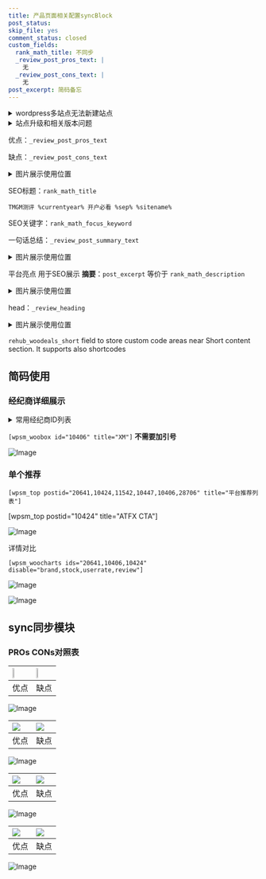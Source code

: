 ```yaml
---
title: 产品页面相关配置syncBlock
post_status: 
skip_file: yes
comment_status: closed
custom_fields:
  rank_math_title: 不同步
  _review_post_pros_text: |
    无
  _review_post_cons_text: |
    无
post_excerpt: 简码备忘
---
```

<details><summary>wordpress多站点无法新建站点</summary>

<li>和报错需要清理cookies一样的原因</li>
<li>wp-config.php里面<code>define( 'SUBDOMAIN_INSTALL', false );//子域名安装</code></li>
<li>新建子站点是用<code>define( 'SUBDOMAIN_INSTALL', true);//子域名安装</code> 完成以后，改成<code>false</code></li>
</details>

<details><summary>站点升级和相关版本问题</summary>

<p>wordpress：5.9.9
woocommerce：7.5.1
出现问题的地方：主题选项里面>><strong>Product layout >>compact style</strong></p>
<p>如何出现没有用过的字段 导致无法保存。先导出配置 然后进行修改，后面再次恢复即可。</p>
<p>出现部分字段无法显示时，需要返回默认布局后，对产品进行保存就好了。</p>
<p></p>
</details>

优点：`_review_post_pros_text`

缺点：`_review_post_cons_text`

<details><summary>图片展示使用位置</summary>

<img src="https://prod-files-secure.s3.us-west-2.amazonaws.com/39ed1227-6d7d-4570-be36-9ccd4a2c4241/f51d3d83-55d4-4bdf-9604-f37ec77ab556/Untitled.png?X-Amz-Algorithm=AWS4-HMAC-SHA256&X-Amz-Content-Sha256=UNSIGNED-PAYLOAD&X-Amz-Credential=ASIAZI2LB4667QA7UHFP%2F20251007%2Fus-west-2%2Fs3%2Faws4_request&X-Amz-Date=20251007T045518Z&X-Amz-Expires=3600&X-Amz-Security-Token=IQoJb3JpZ2luX2VjEAUaCXVzLXdlc3QtMiJGMEQCIFHXzkD1RgpsTrOJ%2FGYy9PSS68ycRYx7ILKTI6hb3q2sAiB19a4eiSkNEWwersBy6BmQh5HkONocKRLrh0tWLVpA%2FSqIBAie%2F%2F%2F%2F%2F%2F%2F%2F%2F%2F8BEAAaDDYzNzQyMzE4MzgwNSIM7BghaXHo6WKR%2BJKqKtwD32zMSttM%2B6tvmx9P1SIYW8tgraV3BXPJBi0hdWYwM7EXVtJGGy8Is78cL33VLAh7J7SyrhCT6tTwzeUcHbpzt%2BaLQ9ZCpuQvrUL2AwPRBO8CVb7%2BsaEKMlBaMWFOTlk4gmpMewIXaTR%2F05OiGFLI8dMu%2BX1c1i148OJ8zwH4h2JpqUpNmDPxTWEvevv6T9s1n8owtp8XLagqLrUiOn4prFXL5jm%2FIj3nLJplet%2Fp0SGNDJvNxSyy58KzrEnAU1riMbf%2FOXgW6GB8amkckqQc%2FVkpcnBfCepESahOrTnCgALld3LCFoslAsNXlzoJfRSSbRL1D%2BbzjZ9xQ7J%2BPsYJCz3fUsA9VtzTe0fbb5jdbg5rurixNRQNDj28tZw6h8Gy0Kn2ydKB6iuFwkm1oWUIdfvf0r6Bd6K6aCKCQAaIOkjudquTR%2BuYKnszALd9BB5oqxcCGBhRfl8NhcfHQh%2BmIR%2B9BWpqnzAMO%2Fulf1iLc8qsLl8yHjkrVRwj49Au%2F9Upyv8NBKtOZr2W5ptsC2aGElsO%2F%2Bqd0q3ToRsRbtgcWx%2FE75um0UXwRwMz0gb3mUHMZq9Rx28CQhKg8CBIy2DATK9ZupOewQp8xKtODslb3jNQ33Wn2THtycgjmZIw47KSxwY6pgGg7i2pFLCW60amUxvCr27M9QDm2f2rdyumbL9CvoIRd8tl0vtwX%2FDQgcvLnOsaNAHaX6wkszwRewV9J1x8b9T4pw6TqMA606gYuadOzFg7Qh0RzfwREUpIh6uZUyk1wB8ZZuGuio7T7HnoMFuJyr1yVtaKRtFr%2Fru4TxBmsJvzrYrMV7QikeS5ugoq7bQfXrIGhNerhk%2Bij0iq%2BTgiNNg91EX5kYyy&X-Amz-Signature=f9756d14b77b03683853c8b873663138dc44d5b1e9ba5182e24905a9687fbc01&X-Amz-SignedHeaders=host&x-amz-checksum-mode=ENABLED&x-id=GetObject" alt="Image">
</details>

SEO标题：`rank_math_title`

`TMGM测评 %currentyear% 开户必看 %sep% %sitename%`

SEO关键字：`rank_math_focus_keyword`

一句话总结：`_review_post_summary_text`

<details><summary>图片展示使用位置</summary>

<img src="https://prod-files-secure.s3.us-west-2.amazonaws.com/39ed1227-6d7d-4570-be36-9ccd4a2c4241/4b96a922-296c-4f4e-8630-d1c870cbce01/Untitled.png?X-Amz-Algorithm=AWS4-HMAC-SHA256&X-Amz-Content-Sha256=UNSIGNED-PAYLOAD&X-Amz-Credential=ASIAZI2LB466Y2MAQ6GX%2F20251007%2Fus-west-2%2Fs3%2Faws4_request&X-Amz-Date=20251007T045519Z&X-Amz-Expires=3600&X-Amz-Security-Token=IQoJb3JpZ2luX2VjEAUaCXVzLXdlc3QtMiJHMEUCIFEIFvwudo8IbKNgCNv9dsomTQ5wFd78IBNlMRSr18DdAiEAy0o8wIl05dneDBkC4XDgvWqHQr857WRU0jLElJRy2WwqiAQInv%2F%2F%2F%2F%2F%2F%2F%2F%2F%2FARAAGgw2Mzc0MjMxODM4MDUiDEFwacBHIoLhz9UA3ircA%2FJSc08IzJewZp5SiHyQRq4ZGbXgErcMaVzU5EagQadqEw0iffQgGxMHqxq6R8WBM61YEq8dycUkmzQk6gwhpErabytuabjkswWRMNz82%2FOvVM1Q97LYeZxop2U5pXHEBNZMrk9IDEkUJKC0PKDEkxLkd56IVAhwIdoTYFKvviVnZRpVSNDGx2u3tXXnlhiLpTVBPdI5HHKOH%2F95a5h2wD%2FzBE87BqLn7Uoqpvt%2BMBSYkhGqmQGzRQFMxuLqvHjltYo1C09ll9ISXEDKCaUiPsf9a1L4QRr%2Bk4v3ORPWyOJokR%2BC44v2cKaig0icGAccv8TTS%2B4Iy9HKbVRT186GGeqYFzSYCu0NbVEE45V%2FD4z8VD5mGR66Hd0ZbT16dy9Bh%2BPfUgZ%2FBDgCNsGIK1EckdhSPCjnk0QH32Rnk01ffqkoTYT7ehvB7N7trm%2By8wlpgUYzkdAwojwa6fV3LfXXuZMkbjjJZX%2BnIb0hMSK5lgKmiP2pPYB7ysWyvjWCPxYvZZLhRKsobUb92WFgR3UE%2Bw8jef7lyvrQFtGl8mG4WWKQ7%2FKUsbrVjltZ6gi0ryjCJK8vnQknOlsYdyt9Xdpk005w64U4SxjUaDlboOAHbYTMnpxhrTlbXfdp%2F5IzMIGykscGOqUB7Hb80tH4fIepsYCrvQaXgZOjI%2FlAasoq9zoF5nusdZXyjngG8%2Blop%2Fmm7zEbEq%2BV6wQ3Z2ITEJ3IsF%2BNAht14XltD4EEe9tWRuDr3x%2BcOQNRLPSStwcDwwiHF0Vq%2BiAlLESEwNfOsa1YW%2B6n1MwoZSZErqYW4zVmbTsWqvcGKJWjTtWhRqTXvnCBwqPtYfM%2FJEl90tnMz89dTcDL19EU4YhOpkmC&X-Amz-Signature=4ad1c2c7bc995f0f15f3900f3749078fe8b5040008d8f773752f9070b90e81b8&X-Amz-SignedHeaders=host&x-amz-checksum-mode=ENABLED&x-id=GetObject" alt="Image">
</details>

平台亮点 用于SEO展示 **摘要**：`post_excerpt`  等价于 `rank_math_description`

<details><summary>图片展示使用位置</summary>

<img src="https://prod-files-secure.s3.us-west-2.amazonaws.com/39ed1227-6d7d-4570-be36-9ccd4a2c4241/1ee11f63-b60a-4dfe-a7a7-d58ff23b5d88/Untitled.png?X-Amz-Algorithm=AWS4-HMAC-SHA256&X-Amz-Content-Sha256=UNSIGNED-PAYLOAD&X-Amz-Credential=ASIAZI2LB466TXI2BRZW%2F20251007%2Fus-west-2%2Fs3%2Faws4_request&X-Amz-Date=20251007T045519Z&X-Amz-Expires=3600&X-Amz-Security-Token=IQoJb3JpZ2luX2VjEAUaCXVzLXdlc3QtMiJGMEQCICYg70Qie31A9sEmwEZJGEjhBYB0LNDgWz83pXExAVt9AiAHpxTIiLiQE%2F5yUQMyCWUxN93CJMaAMAX2r6SCSiK0ySqIBAie%2F%2F%2F%2F%2F%2F%2F%2F%2F%2F8BEAAaDDYzNzQyMzE4MzgwNSIMBR3fwtBwBC8wZ45AKtwDty7gtPg%2FEAvZKbcQphVTmulzX%2BNRwD2u%2B%2BIgOd55FIjvbFmRjJx3OHn5iNVbz50gF7dycOPuB%2Ff41DRXI2Ue84GMc%2FNd3%2Fpi9IW%2BEl0nlVW1pvZQWsxd01mKgH24Qakp%2FgRkvH9bSy%2F%2B6A54MY%2FMIXFaww1H3QYGBAmdStUi%2Bka7H2Di6Qj8P1IUaA%2FGA%2FlLDbkLsRw0AY5YiSVjekFqj0c1%2BQ9856yphFl1t8SMAf8OkqsFGyl64YQKpI9fEQntghvGgGnk41mRjIF2wp7OJjmZgucFuXSbX%2Fv2xT7u8vyI235bE%2FYsLl%2BeeKZbxCya1AbZPFH%2Fxs9EIUnNeOxHuMthrnfvP0VyAarLdi%2F7sCrQgo6cFeMpM2haP%2FXelk0h2f%2FzZJRYvjGe7sPSRabjA36eg5Nl4X8FDYgQBJYQYoS7f9AFLAmfHG5Dw0VxqxGe8E7Fhc3Tx3kxzbwsO46bDVukuWo3zGNMw7jrM7C5EFheRtgp45o%2FMtl%2FGUye6EuBi1Iho4XXnonRYWGJavZlkDe3Wleij0UTZ0Fotcum45fAPFIxqdqU7jdJNHdglYPT7LIpzvimDge84770TVnE2xLOzG5ufIyE%2BOzwkDJj4LKM5SdPFLiHezu1%2Fs4w47KSxwY6pgEexC3gsPopUV4WvjQRW1yeRF6%2BUeVZIJyDwg9BsrKTrIpVtRqDmq1c%2BGYVQez%2BQPR1jGj45Vnkl%2Fn4S1bK01i3PyXkpyPeY09rsHzMN2R7JIf3tjmEeDcx3ls9DY%2B9BOgw6gmfcv5ybsnEmYEvtr14XVmetQy5lUbczGdQha2lgRsOYMAqyMucwWeJRsrrttD1gTNvbkLmhdKoOuPksF6rSZ8fWty6&X-Amz-Signature=dbdc2e2370c3090a865ec33e24f541feb8db5c5fb51c373a1090b03cbc2f70ce&X-Amz-SignedHeaders=host&x-amz-checksum-mode=ENABLED&x-id=GetObject" alt="Image">
<img src="https://prod-files-secure.s3.us-west-2.amazonaws.com/39ed1227-6d7d-4570-be36-9ccd4a2c4241/ad4118b5-78d8-4fbe-801e-3b29b5d99c01/Untitled.png?X-Amz-Algorithm=AWS4-HMAC-SHA256&X-Amz-Content-Sha256=UNSIGNED-PAYLOAD&X-Amz-Credential=ASIAZI2LB466TXI2BRZW%2F20251007%2Fus-west-2%2Fs3%2Faws4_request&X-Amz-Date=20251007T045519Z&X-Amz-Expires=3600&X-Amz-Security-Token=IQoJb3JpZ2luX2VjEAUaCXVzLXdlc3QtMiJGMEQCICYg70Qie31A9sEmwEZJGEjhBYB0LNDgWz83pXExAVt9AiAHpxTIiLiQE%2F5yUQMyCWUxN93CJMaAMAX2r6SCSiK0ySqIBAie%2F%2F%2F%2F%2F%2F%2F%2F%2F%2F8BEAAaDDYzNzQyMzE4MzgwNSIMBR3fwtBwBC8wZ45AKtwDty7gtPg%2FEAvZKbcQphVTmulzX%2BNRwD2u%2B%2BIgOd55FIjvbFmRjJx3OHn5iNVbz50gF7dycOPuB%2Ff41DRXI2Ue84GMc%2FNd3%2Fpi9IW%2BEl0nlVW1pvZQWsxd01mKgH24Qakp%2FgRkvH9bSy%2F%2B6A54MY%2FMIXFaww1H3QYGBAmdStUi%2Bka7H2Di6Qj8P1IUaA%2FGA%2FlLDbkLsRw0AY5YiSVjekFqj0c1%2BQ9856yphFl1t8SMAf8OkqsFGyl64YQKpI9fEQntghvGgGnk41mRjIF2wp7OJjmZgucFuXSbX%2Fv2xT7u8vyI235bE%2FYsLl%2BeeKZbxCya1AbZPFH%2Fxs9EIUnNeOxHuMthrnfvP0VyAarLdi%2F7sCrQgo6cFeMpM2haP%2FXelk0h2f%2FzZJRYvjGe7sPSRabjA36eg5Nl4X8FDYgQBJYQYoS7f9AFLAmfHG5Dw0VxqxGe8E7Fhc3Tx3kxzbwsO46bDVukuWo3zGNMw7jrM7C5EFheRtgp45o%2FMtl%2FGUye6EuBi1Iho4XXnonRYWGJavZlkDe3Wleij0UTZ0Fotcum45fAPFIxqdqU7jdJNHdglYPT7LIpzvimDge84770TVnE2xLOzG5ufIyE%2BOzwkDJj4LKM5SdPFLiHezu1%2Fs4w47KSxwY6pgEexC3gsPopUV4WvjQRW1yeRF6%2BUeVZIJyDwg9BsrKTrIpVtRqDmq1c%2BGYVQez%2BQPR1jGj45Vnkl%2Fn4S1bK01i3PyXkpyPeY09rsHzMN2R7JIf3tjmEeDcx3ls9DY%2B9BOgw6gmfcv5ybsnEmYEvtr14XVmetQy5lUbczGdQha2lgRsOYMAqyMucwWeJRsrrttD1gTNvbkLmhdKoOuPksF6rSZ8fWty6&X-Amz-Signature=c5fb178cbb5c3b5fe24472660b95833de1db9cc11627c3fa87c363ed24b598c5&X-Amz-SignedHeaders=host&x-amz-checksum-mode=ENABLED&x-id=GetObject" alt="Image">
<img src="https://prod-files-secure.s3.us-west-2.amazonaws.com/39ed1227-6d7d-4570-be36-9ccd4a2c4241/a38cf7c9-a79c-4b64-9e94-13589fe0758b/Untitled.png?X-Amz-Algorithm=AWS4-HMAC-SHA256&X-Amz-Content-Sha256=UNSIGNED-PAYLOAD&X-Amz-Credential=ASIAZI2LB466TXI2BRZW%2F20251007%2Fus-west-2%2Fs3%2Faws4_request&X-Amz-Date=20251007T045519Z&X-Amz-Expires=3600&X-Amz-Security-Token=IQoJb3JpZ2luX2VjEAUaCXVzLXdlc3QtMiJGMEQCICYg70Qie31A9sEmwEZJGEjhBYB0LNDgWz83pXExAVt9AiAHpxTIiLiQE%2F5yUQMyCWUxN93CJMaAMAX2r6SCSiK0ySqIBAie%2F%2F%2F%2F%2F%2F%2F%2F%2F%2F8BEAAaDDYzNzQyMzE4MzgwNSIMBR3fwtBwBC8wZ45AKtwDty7gtPg%2FEAvZKbcQphVTmulzX%2BNRwD2u%2B%2BIgOd55FIjvbFmRjJx3OHn5iNVbz50gF7dycOPuB%2Ff41DRXI2Ue84GMc%2FNd3%2Fpi9IW%2BEl0nlVW1pvZQWsxd01mKgH24Qakp%2FgRkvH9bSy%2F%2B6A54MY%2FMIXFaww1H3QYGBAmdStUi%2Bka7H2Di6Qj8P1IUaA%2FGA%2FlLDbkLsRw0AY5YiSVjekFqj0c1%2BQ9856yphFl1t8SMAf8OkqsFGyl64YQKpI9fEQntghvGgGnk41mRjIF2wp7OJjmZgucFuXSbX%2Fv2xT7u8vyI235bE%2FYsLl%2BeeKZbxCya1AbZPFH%2Fxs9EIUnNeOxHuMthrnfvP0VyAarLdi%2F7sCrQgo6cFeMpM2haP%2FXelk0h2f%2FzZJRYvjGe7sPSRabjA36eg5Nl4X8FDYgQBJYQYoS7f9AFLAmfHG5Dw0VxqxGe8E7Fhc3Tx3kxzbwsO46bDVukuWo3zGNMw7jrM7C5EFheRtgp45o%2FMtl%2FGUye6EuBi1Iho4XXnonRYWGJavZlkDe3Wleij0UTZ0Fotcum45fAPFIxqdqU7jdJNHdglYPT7LIpzvimDge84770TVnE2xLOzG5ufIyE%2BOzwkDJj4LKM5SdPFLiHezu1%2Fs4w47KSxwY6pgEexC3gsPopUV4WvjQRW1yeRF6%2BUeVZIJyDwg9BsrKTrIpVtRqDmq1c%2BGYVQez%2BQPR1jGj45Vnkl%2Fn4S1bK01i3PyXkpyPeY09rsHzMN2R7JIf3tjmEeDcx3ls9DY%2B9BOgw6gmfcv5ybsnEmYEvtr14XVmetQy5lUbczGdQha2lgRsOYMAqyMucwWeJRsrrttD1gTNvbkLmhdKoOuPksF6rSZ8fWty6&X-Amz-Signature=8926b5ef2e390e1060918a69d89e2f1be9e134c5e280ddf4919ba74332aaf5ce&X-Amz-SignedHeaders=host&x-amz-checksum-mode=ENABLED&x-id=GetObject" alt="Image">
<img src="https://prod-files-secure.s3.us-west-2.amazonaws.com/39ed1227-6d7d-4570-be36-9ccd4a2c4241/7da6fc1e-d2ac-42ae-8c75-cb5749aa18f6/Untitled.png?X-Amz-Algorithm=AWS4-HMAC-SHA256&X-Amz-Content-Sha256=UNSIGNED-PAYLOAD&X-Amz-Credential=ASIAZI2LB466TXI2BRZW%2F20251007%2Fus-west-2%2Fs3%2Faws4_request&X-Amz-Date=20251007T045519Z&X-Amz-Expires=3600&X-Amz-Security-Token=IQoJb3JpZ2luX2VjEAUaCXVzLXdlc3QtMiJGMEQCICYg70Qie31A9sEmwEZJGEjhBYB0LNDgWz83pXExAVt9AiAHpxTIiLiQE%2F5yUQMyCWUxN93CJMaAMAX2r6SCSiK0ySqIBAie%2F%2F%2F%2F%2F%2F%2F%2F%2F%2F8BEAAaDDYzNzQyMzE4MzgwNSIMBR3fwtBwBC8wZ45AKtwDty7gtPg%2FEAvZKbcQphVTmulzX%2BNRwD2u%2B%2BIgOd55FIjvbFmRjJx3OHn5iNVbz50gF7dycOPuB%2Ff41DRXI2Ue84GMc%2FNd3%2Fpi9IW%2BEl0nlVW1pvZQWsxd01mKgH24Qakp%2FgRkvH9bSy%2F%2B6A54MY%2FMIXFaww1H3QYGBAmdStUi%2Bka7H2Di6Qj8P1IUaA%2FGA%2FlLDbkLsRw0AY5YiSVjekFqj0c1%2BQ9856yphFl1t8SMAf8OkqsFGyl64YQKpI9fEQntghvGgGnk41mRjIF2wp7OJjmZgucFuXSbX%2Fv2xT7u8vyI235bE%2FYsLl%2BeeKZbxCya1AbZPFH%2Fxs9EIUnNeOxHuMthrnfvP0VyAarLdi%2F7sCrQgo6cFeMpM2haP%2FXelk0h2f%2FzZJRYvjGe7sPSRabjA36eg5Nl4X8FDYgQBJYQYoS7f9AFLAmfHG5Dw0VxqxGe8E7Fhc3Tx3kxzbwsO46bDVukuWo3zGNMw7jrM7C5EFheRtgp45o%2FMtl%2FGUye6EuBi1Iho4XXnonRYWGJavZlkDe3Wleij0UTZ0Fotcum45fAPFIxqdqU7jdJNHdglYPT7LIpzvimDge84770TVnE2xLOzG5ufIyE%2BOzwkDJj4LKM5SdPFLiHezu1%2Fs4w47KSxwY6pgEexC3gsPopUV4WvjQRW1yeRF6%2BUeVZIJyDwg9BsrKTrIpVtRqDmq1c%2BGYVQez%2BQPR1jGj45Vnkl%2Fn4S1bK01i3PyXkpyPeY09rsHzMN2R7JIf3tjmEeDcx3ls9DY%2B9BOgw6gmfcv5ybsnEmYEvtr14XVmetQy5lUbczGdQha2lgRsOYMAqyMucwWeJRsrrttD1gTNvbkLmhdKoOuPksF6rSZ8fWty6&X-Amz-Signature=f8be4c37f9f07c6bbf25b8de4cb4ab8c5f624f0782fb995d6c1153eb4b7be1b5&X-Amz-SignedHeaders=host&x-amz-checksum-mode=ENABLED&x-id=GetObject" alt="Image">
<img src="https://prod-files-secure.s3.us-west-2.amazonaws.com/39ed1227-6d7d-4570-be36-9ccd4a2c4241/7e97f40a-eaee-47f5-b2f9-475f96808fa7/Untitled.png?X-Amz-Algorithm=AWS4-HMAC-SHA256&X-Amz-Content-Sha256=UNSIGNED-PAYLOAD&X-Amz-Credential=ASIAZI2LB466TXI2BRZW%2F20251007%2Fus-west-2%2Fs3%2Faws4_request&X-Amz-Date=20251007T045519Z&X-Amz-Expires=3600&X-Amz-Security-Token=IQoJb3JpZ2luX2VjEAUaCXVzLXdlc3QtMiJGMEQCICYg70Qie31A9sEmwEZJGEjhBYB0LNDgWz83pXExAVt9AiAHpxTIiLiQE%2F5yUQMyCWUxN93CJMaAMAX2r6SCSiK0ySqIBAie%2F%2F%2F%2F%2F%2F%2F%2F%2F%2F8BEAAaDDYzNzQyMzE4MzgwNSIMBR3fwtBwBC8wZ45AKtwDty7gtPg%2FEAvZKbcQphVTmulzX%2BNRwD2u%2B%2BIgOd55FIjvbFmRjJx3OHn5iNVbz50gF7dycOPuB%2Ff41DRXI2Ue84GMc%2FNd3%2Fpi9IW%2BEl0nlVW1pvZQWsxd01mKgH24Qakp%2FgRkvH9bSy%2F%2B6A54MY%2FMIXFaww1H3QYGBAmdStUi%2Bka7H2Di6Qj8P1IUaA%2FGA%2FlLDbkLsRw0AY5YiSVjekFqj0c1%2BQ9856yphFl1t8SMAf8OkqsFGyl64YQKpI9fEQntghvGgGnk41mRjIF2wp7OJjmZgucFuXSbX%2Fv2xT7u8vyI235bE%2FYsLl%2BeeKZbxCya1AbZPFH%2Fxs9EIUnNeOxHuMthrnfvP0VyAarLdi%2F7sCrQgo6cFeMpM2haP%2FXelk0h2f%2FzZJRYvjGe7sPSRabjA36eg5Nl4X8FDYgQBJYQYoS7f9AFLAmfHG5Dw0VxqxGe8E7Fhc3Tx3kxzbwsO46bDVukuWo3zGNMw7jrM7C5EFheRtgp45o%2FMtl%2FGUye6EuBi1Iho4XXnonRYWGJavZlkDe3Wleij0UTZ0Fotcum45fAPFIxqdqU7jdJNHdglYPT7LIpzvimDge84770TVnE2xLOzG5ufIyE%2BOzwkDJj4LKM5SdPFLiHezu1%2Fs4w47KSxwY6pgEexC3gsPopUV4WvjQRW1yeRF6%2BUeVZIJyDwg9BsrKTrIpVtRqDmq1c%2BGYVQez%2BQPR1jGj45Vnkl%2Fn4S1bK01i3PyXkpyPeY09rsHzMN2R7JIf3tjmEeDcx3ls9DY%2B9BOgw6gmfcv5ybsnEmYEvtr14XVmetQy5lUbczGdQha2lgRsOYMAqyMucwWeJRsrrttD1gTNvbkLmhdKoOuPksF6rSZ8fWty6&X-Amz-Signature=3e25905dae463badff2ca93a03bb4f3d32745ac80d4fe700b3ff4a0a86c7505d&X-Amz-SignedHeaders=host&x-amz-checksum-mode=ENABLED&x-id=GetObject" alt="Image">
</details>

head：`_review_heading`

<details><summary>图片展示使用位置</summary>

<img src="https://prod-files-secure.s3.us-west-2.amazonaws.com/39ed1227-6d7d-4570-be36-9ccd4a2c4241/3a4650ad-9887-415c-889a-edd51fa54f27/Untitled.png?X-Amz-Algorithm=AWS4-HMAC-SHA256&X-Amz-Content-Sha256=UNSIGNED-PAYLOAD&X-Amz-Credential=ASIAZI2LB466S3J5FNLP%2F20251007%2Fus-west-2%2Fs3%2Faws4_request&X-Amz-Date=20251007T045519Z&X-Amz-Expires=3600&X-Amz-Security-Token=IQoJb3JpZ2luX2VjEAUaCXVzLXdlc3QtMiJFMEMCHzFQYutc%2F1r6O4fn%2FdyoprymsedUi5MSxZBjEHLujOACIElhRPv5qWn5gAvo34CCfZS4E7Rr8c1u0Gc0zZHYdZQ%2FKogECJ7%2F%2F%2F%2F%2F%2F%2F%2F%2F%2FwEQABoMNjM3NDIzMTgzODA1IgzEG4pioPjq0jx%2F4aAq3APJbWa4gKDFi0hMSASfovEVqy4NUslOR8pxxYyBSIpYtyQ%2B1xHm4lrzpkHAJqJxGN5FopGLAhlYuzqZa8tvlwwvcebO0BJE8W6Ed%2BD2irypXvXv2%2F930RXpANegBAVwLLQPkdqqIesWfFnPzk3o%2FuYEJHSHox8FEyOe%2BdEinmG1Ikr3K3v8IBQcfWAEcUgzTjq4AXBvpMFmk3PiQNFj30afsMM38v0vo6D5k4zDSXkncRdlhxa%2BDXnQePzqxeE3C1sUss7GusGx4LvwpPMDBlJu6PHIhisSDsEykZLuq2heork0r3vxV3bqL6j9pgV00MBl4XhkWcNX5XKVWpji7ejQZygoP3u9DUOYvbsfyQWJ4L1Nj1Zco6y7thcV9yMLRLQg%2BDzNmVb8KTrkmwJ%2BSAe9serszBdigit6OKfaIJf5IvfYZbxzFaATfQ1xIehMviD6HEGMJwEbJJAM405fbilqfp83b2TrZRQWVBheiG4FI7LQhRjZ5tlmsXBk8yZffiSqaVLrcYPmeoc9OJRkPPd3Jy2xlqbg6aHApRQSamx31ZZmuJu%2BgjRBEMhFXamX36BjRujpUycK36ZWTKSPjz%2Bw8K9QS8Nv7CPIsPYLKS8kyaHB67I2qwXl6VAVBjCOspLHBjqnAY31V58nt5Y6xxiVQsPyJr0izFgO8WSHJG03VpWg%2FUqqNiM1%2FB%2BdQRBz5GrbgTGX8dZj7fqQOweXoXs4beEgVgvVVfwK%2Fsj%2Fxtvdtuk0G3NDdf9Hh5Oe7vx%2BRX0CWsdnLxhBwPlf7Jzc%2F6wXH86iGb9iGApLn1nFtAnXSG%2BOeiVhRomXF1BY0o5ghUJ2CxeHSc76fMvql%2Bu8OR5ITDbsjVRuzpPHICMC&X-Amz-Signature=c4b767a700a94d557dc49b04f88d78f3de35cb9a68f5070b863b99bd8dcadb4b&X-Amz-SignedHeaders=host&x-amz-checksum-mode=ENABLED&x-id=GetObject" alt="Image">
</details>

`rehub_woodeals_short`	field to store custom code areas near Short content section. It supports also shortcodes



## 简码使用

### 经纪商详细展示

<details><summary>常用经纪商ID列表</summary>

<pre><code class="php">嘉盛 ===> 20641  [wpsm_woobox id="20641" title="嘉盛"]
易信easymarkets ===> 11542  [wpsm_woobox id="11542" title="易信easymarkets"]
ATFX外汇 ===> 10424  [wpsm_woobox id="10424" title="ATFX"]
XM ===> 10406  [wpsm_woobox id="10406" title="XM"]
TMGM ===> 29622  [wpsm_woobox id="29622" title="TMGM"]
HYCM ===> 10447  [wpsm_woobox id="10447" title="HYCM"]
fpmarkets澳福外汇 ===> 20639  [wpsm_woobox id="20639" title="fpmarkets澳福外汇"]</code></pre>
</details>

`[wpsm_woobox id="10406" title="XM"]` **不需要加引号**

![Image](https://prod-files-secure.s3.us-west-2.amazonaws.com/39ed1227-6d7d-4570-be36-9ccd4a2c4241/4f898f9d-0fa7-4e43-acd3-ac6bc7be575a/Untitled.png?X-Amz-Algorithm=AWS4-HMAC-SHA256&X-Amz-Content-Sha256=UNSIGNED-PAYLOAD&X-Amz-Credential=ASIAZI2LB466TM34YNNP%2F20251007%2Fus-west-2%2Fs3%2Faws4_request&X-Amz-Date=20251007T045515Z&X-Amz-Expires=3600&X-Amz-Security-Token=IQoJb3JpZ2luX2VjEAUaCXVzLXdlc3QtMiJIMEYCIQDiNHf5ykg8%2FvlU3KJOHzEZQYQhYDImk%2BsYO8IH52QZXwIhALxOmk7VEGAKyh346zCWDlcgzHimn5QyF0xFq5O3r5gpKogECJ7%2F%2F%2F%2F%2F%2F%2F%2F%2F%2FwEQABoMNjM3NDIzMTgzODA1IgyiZyKhv7beAXO4hwAq3ANCHdtKgVUDybV79%2FH5QpJRdZfXGGvVy90m4kz%2FewviwUH6akSa5Atz9WuIzJ4xBSbKnOnyun2%2FMZiACoPbTDVYStacDDcyhSYSkc%2B%2FmtGpsE3ARTHftwGIkBo3lCgCa946YES4FcRs5QJL9fF5U8u87t4g4O4BQutoI63Uo0Ng12%2FGkfafQ42Z6V26rDlsYyeu0kBIA5hdf3ZqFqzKRMZ2KxoueX61nqW3NiQtltbTwkTi72owdO9p3Hf2dZ9x4D%2F7n96bLSmQrqrEmHbmLsbnCZVCx1OopVmEpOZfT3paQnn%2B6OW%2B66MOF1grsU9u3aJjHUC4tgfFN9qOJtXqSiuBwjB%2BDylPlPQ3DWAlK9LxHHCGc7TcitdcsnIQ%2B2BveU9E3j8uCMRlP7f%2F2FBrtzeCUbBf2PlHpE94hBH3XT2sOSnxhA4xvuPYRBfpCbD1aSf8ydJIoFitSfwP59NVYslExyOmNMPY0cacUC9WU98HHYt6yKD%2BN5ZDO6AH%2Fm6cD120MmSCtpOwzLF0WmCTNw7Pz2IHSLd4F%2FYeVK7I4TOLgs91vuf8NrEYyP1bGCtgKGgdcPboN9QNQqe8OyxDw2VF92Gny2Wp9AH1YHrRprSfe7KQ%2Bief3vFLQ%2Fd9CTDosZLHBjqkAYb5X3asJi9DHYjNzGX1uoKBTwJnyGzqml5oy3h9rj4s5HkyC45Z6jEfXXAoXk3PqX41SHIWBJETBqZ%2BDVXTsgQFTFsIxjkPYHmYOHxb5%2FURfVJNIZ6j5uriPSyZ48jf%2FFS%2Bi1XeaYY2vMocspvJxKYcHEaeD%2B26%2F268bpvzSYdz66dVubmfZM8CK9Shf%2BDpkHPuhr2Li9%2BFHPdTdV0NSocR%2Fft2&X-Amz-Signature=5acffeb7faf59c966a95ade04de39d467efe9bd4631c2b8a882b385ca0fbd179&X-Amz-SignedHeaders=host&x-amz-checksum-mode=ENABLED&x-id=GetObject)

### 单个推荐
`[wpsm_top postid="20641,10424,11542,10447,10406,28706" title="平台推荐列表"]`

[wpsm_top postid="10424" title="ATFX CTA"]

![Image](https://prod-files-secure.s3.us-west-2.amazonaws.com/39ed1227-6d7d-4570-be36-9ccd4a2c4241/5ac620dc-51a8-48b6-b55d-91f47299193c/Untitled.png?X-Amz-Algorithm=AWS4-HMAC-SHA256&X-Amz-Content-Sha256=UNSIGNED-PAYLOAD&X-Amz-Credential=ASIAZI2LB466TM34YNNP%2F20251007%2Fus-west-2%2Fs3%2Faws4_request&X-Amz-Date=20251007T045515Z&X-Amz-Expires=3600&X-Amz-Security-Token=IQoJb3JpZ2luX2VjEAUaCXVzLXdlc3QtMiJIMEYCIQDiNHf5ykg8%2FvlU3KJOHzEZQYQhYDImk%2BsYO8IH52QZXwIhALxOmk7VEGAKyh346zCWDlcgzHimn5QyF0xFq5O3r5gpKogECJ7%2F%2F%2F%2F%2F%2F%2F%2F%2F%2FwEQABoMNjM3NDIzMTgzODA1IgyiZyKhv7beAXO4hwAq3ANCHdtKgVUDybV79%2FH5QpJRdZfXGGvVy90m4kz%2FewviwUH6akSa5Atz9WuIzJ4xBSbKnOnyun2%2FMZiACoPbTDVYStacDDcyhSYSkc%2B%2FmtGpsE3ARTHftwGIkBo3lCgCa946YES4FcRs5QJL9fF5U8u87t4g4O4BQutoI63Uo0Ng12%2FGkfafQ42Z6V26rDlsYyeu0kBIA5hdf3ZqFqzKRMZ2KxoueX61nqW3NiQtltbTwkTi72owdO9p3Hf2dZ9x4D%2F7n96bLSmQrqrEmHbmLsbnCZVCx1OopVmEpOZfT3paQnn%2B6OW%2B66MOF1grsU9u3aJjHUC4tgfFN9qOJtXqSiuBwjB%2BDylPlPQ3DWAlK9LxHHCGc7TcitdcsnIQ%2B2BveU9E3j8uCMRlP7f%2F2FBrtzeCUbBf2PlHpE94hBH3XT2sOSnxhA4xvuPYRBfpCbD1aSf8ydJIoFitSfwP59NVYslExyOmNMPY0cacUC9WU98HHYt6yKD%2BN5ZDO6AH%2Fm6cD120MmSCtpOwzLF0WmCTNw7Pz2IHSLd4F%2FYeVK7I4TOLgs91vuf8NrEYyP1bGCtgKGgdcPboN9QNQqe8OyxDw2VF92Gny2Wp9AH1YHrRprSfe7KQ%2Bief3vFLQ%2Fd9CTDosZLHBjqkAYb5X3asJi9DHYjNzGX1uoKBTwJnyGzqml5oy3h9rj4s5HkyC45Z6jEfXXAoXk3PqX41SHIWBJETBqZ%2BDVXTsgQFTFsIxjkPYHmYOHxb5%2FURfVJNIZ6j5uriPSyZ48jf%2FFS%2Bi1XeaYY2vMocspvJxKYcHEaeD%2B26%2F268bpvzSYdz66dVubmfZM8CK9Shf%2BDpkHPuhr2Li9%2BFHPdTdV0NSocR%2Fft2&X-Amz-Signature=23385f089a7e930b8f2f85f96eefc7609e8aea5f453a9e0a30c2f11442189929&X-Amz-SignedHeaders=host&x-amz-checksum-mode=ENABLED&x-id=GetObject)

详情对比

`[wpsm_woocharts ids="20641,10406,10424" disable="brand,stock,userrate,review"]`

![Image](https://prod-files-secure.s3.us-west-2.amazonaws.com/39ed1227-6d7d-4570-be36-9ccd4a2c4241/bf3ba45f-b9f3-4295-8aef-b4a495fd25f4/Untitled.png?X-Amz-Algorithm=AWS4-HMAC-SHA256&X-Amz-Content-Sha256=UNSIGNED-PAYLOAD&X-Amz-Credential=ASIAZI2LB466TM34YNNP%2F20251007%2Fus-west-2%2Fs3%2Faws4_request&X-Amz-Date=20251007T045516Z&X-Amz-Expires=3600&X-Amz-Security-Token=IQoJb3JpZ2luX2VjEAUaCXVzLXdlc3QtMiJIMEYCIQDiNHf5ykg8%2FvlU3KJOHzEZQYQhYDImk%2BsYO8IH52QZXwIhALxOmk7VEGAKyh346zCWDlcgzHimn5QyF0xFq5O3r5gpKogECJ7%2F%2F%2F%2F%2F%2F%2F%2F%2F%2FwEQABoMNjM3NDIzMTgzODA1IgyiZyKhv7beAXO4hwAq3ANCHdtKgVUDybV79%2FH5QpJRdZfXGGvVy90m4kz%2FewviwUH6akSa5Atz9WuIzJ4xBSbKnOnyun2%2FMZiACoPbTDVYStacDDcyhSYSkc%2B%2FmtGpsE3ARTHftwGIkBo3lCgCa946YES4FcRs5QJL9fF5U8u87t4g4O4BQutoI63Uo0Ng12%2FGkfafQ42Z6V26rDlsYyeu0kBIA5hdf3ZqFqzKRMZ2KxoueX61nqW3NiQtltbTwkTi72owdO9p3Hf2dZ9x4D%2F7n96bLSmQrqrEmHbmLsbnCZVCx1OopVmEpOZfT3paQnn%2B6OW%2B66MOF1grsU9u3aJjHUC4tgfFN9qOJtXqSiuBwjB%2BDylPlPQ3DWAlK9LxHHCGc7TcitdcsnIQ%2B2BveU9E3j8uCMRlP7f%2F2FBrtzeCUbBf2PlHpE94hBH3XT2sOSnxhA4xvuPYRBfpCbD1aSf8ydJIoFitSfwP59NVYslExyOmNMPY0cacUC9WU98HHYt6yKD%2BN5ZDO6AH%2Fm6cD120MmSCtpOwzLF0WmCTNw7Pz2IHSLd4F%2FYeVK7I4TOLgs91vuf8NrEYyP1bGCtgKGgdcPboN9QNQqe8OyxDw2VF92Gny2Wp9AH1YHrRprSfe7KQ%2Bief3vFLQ%2Fd9CTDosZLHBjqkAYb5X3asJi9DHYjNzGX1uoKBTwJnyGzqml5oy3h9rj4s5HkyC45Z6jEfXXAoXk3PqX41SHIWBJETBqZ%2BDVXTsgQFTFsIxjkPYHmYOHxb5%2FURfVJNIZ6j5uriPSyZ48jf%2FFS%2Bi1XeaYY2vMocspvJxKYcHEaeD%2B26%2F268bpvzSYdz66dVubmfZM8CK9Shf%2BDpkHPuhr2Li9%2BFHPdTdV0NSocR%2Fft2&X-Amz-Signature=6ea27edc57e92518943365f8b6d0ebe9e9c514ffe725b655c08da0212d9b3316&X-Amz-SignedHeaders=host&x-amz-checksum-mode=ENABLED&x-id=GetObject)

![Image](https://prod-files-secure.s3.us-west-2.amazonaws.com/39ed1227-6d7d-4570-be36-9ccd4a2c4241/30bc56ef-f383-4b48-9768-2ebc9e436ec0/Untitled.png?X-Amz-Algorithm=AWS4-HMAC-SHA256&X-Amz-Content-Sha256=UNSIGNED-PAYLOAD&X-Amz-Credential=ASIAZI2LB466TM34YNNP%2F20251007%2Fus-west-2%2Fs3%2Faws4_request&X-Amz-Date=20251007T045516Z&X-Amz-Expires=3600&X-Amz-Security-Token=IQoJb3JpZ2luX2VjEAUaCXVzLXdlc3QtMiJIMEYCIQDiNHf5ykg8%2FvlU3KJOHzEZQYQhYDImk%2BsYO8IH52QZXwIhALxOmk7VEGAKyh346zCWDlcgzHimn5QyF0xFq5O3r5gpKogECJ7%2F%2F%2F%2F%2F%2F%2F%2F%2F%2FwEQABoMNjM3NDIzMTgzODA1IgyiZyKhv7beAXO4hwAq3ANCHdtKgVUDybV79%2FH5QpJRdZfXGGvVy90m4kz%2FewviwUH6akSa5Atz9WuIzJ4xBSbKnOnyun2%2FMZiACoPbTDVYStacDDcyhSYSkc%2B%2FmtGpsE3ARTHftwGIkBo3lCgCa946YES4FcRs5QJL9fF5U8u87t4g4O4BQutoI63Uo0Ng12%2FGkfafQ42Z6V26rDlsYyeu0kBIA5hdf3ZqFqzKRMZ2KxoueX61nqW3NiQtltbTwkTi72owdO9p3Hf2dZ9x4D%2F7n96bLSmQrqrEmHbmLsbnCZVCx1OopVmEpOZfT3paQnn%2B6OW%2B66MOF1grsU9u3aJjHUC4tgfFN9qOJtXqSiuBwjB%2BDylPlPQ3DWAlK9LxHHCGc7TcitdcsnIQ%2B2BveU9E3j8uCMRlP7f%2F2FBrtzeCUbBf2PlHpE94hBH3XT2sOSnxhA4xvuPYRBfpCbD1aSf8ydJIoFitSfwP59NVYslExyOmNMPY0cacUC9WU98HHYt6yKD%2BN5ZDO6AH%2Fm6cD120MmSCtpOwzLF0WmCTNw7Pz2IHSLd4F%2FYeVK7I4TOLgs91vuf8NrEYyP1bGCtgKGgdcPboN9QNQqe8OyxDw2VF92Gny2Wp9AH1YHrRprSfe7KQ%2Bief3vFLQ%2Fd9CTDosZLHBjqkAYb5X3asJi9DHYjNzGX1uoKBTwJnyGzqml5oy3h9rj4s5HkyC45Z6jEfXXAoXk3PqX41SHIWBJETBqZ%2BDVXTsgQFTFsIxjkPYHmYOHxb5%2FURfVJNIZ6j5uriPSyZ48jf%2FFS%2Bi1XeaYY2vMocspvJxKYcHEaeD%2B26%2F268bpvzSYdz66dVubmfZM8CK9Shf%2BDpkHPuhr2Li9%2BFHPdTdV0NSocR%2Fft2&X-Amz-Signature=2ed18bb5960d35e27eff8e0fdc58b666ec801139e324619b3167c898a93a7443&X-Amz-SignedHeaders=host&x-amz-checksum-mode=ENABLED&x-id=GetObject)

## sync同步模块

### PROs CONs对照表

| <img src="https://cdn.ifttt.fun/gh/jarlin8/OSS@main/icons/customize/pros.svg" height="auto" width="37.3%"> | <img src="https://cdn.ifttt.fun/gh/jarlin8/OSS@main/icons/customize/cons.svg" height="auto" width="28.8%"> |
| :--- | :--- |
| 优点 | 缺点 |

![Image](https://prod-files-secure.s3.us-west-2.amazonaws.com/39ed1227-6d7d-4570-be36-9ccd4a2c4241/8742b755-dfb5-4004-9a5f-d6e561664bd8/Untitled.png?X-Amz-Algorithm=AWS4-HMAC-SHA256&X-Amz-Content-Sha256=UNSIGNED-PAYLOAD&X-Amz-Credential=ASIAZI2LB466TM34YNNP%2F20251007%2Fus-west-2%2Fs3%2Faws4_request&X-Amz-Date=20251007T045516Z&X-Amz-Expires=3600&X-Amz-Security-Token=IQoJb3JpZ2luX2VjEAUaCXVzLXdlc3QtMiJIMEYCIQDiNHf5ykg8%2FvlU3KJOHzEZQYQhYDImk%2BsYO8IH52QZXwIhALxOmk7VEGAKyh346zCWDlcgzHimn5QyF0xFq5O3r5gpKogECJ7%2F%2F%2F%2F%2F%2F%2F%2F%2F%2FwEQABoMNjM3NDIzMTgzODA1IgyiZyKhv7beAXO4hwAq3ANCHdtKgVUDybV79%2FH5QpJRdZfXGGvVy90m4kz%2FewviwUH6akSa5Atz9WuIzJ4xBSbKnOnyun2%2FMZiACoPbTDVYStacDDcyhSYSkc%2B%2FmtGpsE3ARTHftwGIkBo3lCgCa946YES4FcRs5QJL9fF5U8u87t4g4O4BQutoI63Uo0Ng12%2FGkfafQ42Z6V26rDlsYyeu0kBIA5hdf3ZqFqzKRMZ2KxoueX61nqW3NiQtltbTwkTi72owdO9p3Hf2dZ9x4D%2F7n96bLSmQrqrEmHbmLsbnCZVCx1OopVmEpOZfT3paQnn%2B6OW%2B66MOF1grsU9u3aJjHUC4tgfFN9qOJtXqSiuBwjB%2BDylPlPQ3DWAlK9LxHHCGc7TcitdcsnIQ%2B2BveU9E3j8uCMRlP7f%2F2FBrtzeCUbBf2PlHpE94hBH3XT2sOSnxhA4xvuPYRBfpCbD1aSf8ydJIoFitSfwP59NVYslExyOmNMPY0cacUC9WU98HHYt6yKD%2BN5ZDO6AH%2Fm6cD120MmSCtpOwzLF0WmCTNw7Pz2IHSLd4F%2FYeVK7I4TOLgs91vuf8NrEYyP1bGCtgKGgdcPboN9QNQqe8OyxDw2VF92Gny2Wp9AH1YHrRprSfe7KQ%2Bief3vFLQ%2Fd9CTDosZLHBjqkAYb5X3asJi9DHYjNzGX1uoKBTwJnyGzqml5oy3h9rj4s5HkyC45Z6jEfXXAoXk3PqX41SHIWBJETBqZ%2BDVXTsgQFTFsIxjkPYHmYOHxb5%2FURfVJNIZ6j5uriPSyZ48jf%2FFS%2Bi1XeaYY2vMocspvJxKYcHEaeD%2B26%2F268bpvzSYdz66dVubmfZM8CK9Shf%2BDpkHPuhr2Li9%2BFHPdTdV0NSocR%2Fft2&X-Amz-Signature=ae27ca40d78ae515823dccbc7d0c5603c009cff87d11e2e1006c45cd8fb93905&X-Amz-SignedHeaders=host&x-amz-checksum-mode=ENABLED&x-id=GetObject)

| <img src="https://cdn.ifttt.fun/gh/jarlin8/OSS@main/icons/customize/pros1.svg" height="auto"> | <img src="https://cdn.ifttt.fun/gh/jarlin8/OSS@main/icons/customize/cons1.svg" height="auto"> |
| :--- | :--- |
| 优点 | 缺点 |

![Image](https://prod-files-secure.s3.us-west-2.amazonaws.com/39ed1227-6d7d-4570-be36-9ccd4a2c4241/806358f8-c9c4-4e17-bb35-c6c76a5397a5/Untitled.png?X-Amz-Algorithm=AWS4-HMAC-SHA256&X-Amz-Content-Sha256=UNSIGNED-PAYLOAD&X-Amz-Credential=ASIAZI2LB466TM34YNNP%2F20251007%2Fus-west-2%2Fs3%2Faws4_request&X-Amz-Date=20251007T045516Z&X-Amz-Expires=3600&X-Amz-Security-Token=IQoJb3JpZ2luX2VjEAUaCXVzLXdlc3QtMiJIMEYCIQDiNHf5ykg8%2FvlU3KJOHzEZQYQhYDImk%2BsYO8IH52QZXwIhALxOmk7VEGAKyh346zCWDlcgzHimn5QyF0xFq5O3r5gpKogECJ7%2F%2F%2F%2F%2F%2F%2F%2F%2F%2FwEQABoMNjM3NDIzMTgzODA1IgyiZyKhv7beAXO4hwAq3ANCHdtKgVUDybV79%2FH5QpJRdZfXGGvVy90m4kz%2FewviwUH6akSa5Atz9WuIzJ4xBSbKnOnyun2%2FMZiACoPbTDVYStacDDcyhSYSkc%2B%2FmtGpsE3ARTHftwGIkBo3lCgCa946YES4FcRs5QJL9fF5U8u87t4g4O4BQutoI63Uo0Ng12%2FGkfafQ42Z6V26rDlsYyeu0kBIA5hdf3ZqFqzKRMZ2KxoueX61nqW3NiQtltbTwkTi72owdO9p3Hf2dZ9x4D%2F7n96bLSmQrqrEmHbmLsbnCZVCx1OopVmEpOZfT3paQnn%2B6OW%2B66MOF1grsU9u3aJjHUC4tgfFN9qOJtXqSiuBwjB%2BDylPlPQ3DWAlK9LxHHCGc7TcitdcsnIQ%2B2BveU9E3j8uCMRlP7f%2F2FBrtzeCUbBf2PlHpE94hBH3XT2sOSnxhA4xvuPYRBfpCbD1aSf8ydJIoFitSfwP59NVYslExyOmNMPY0cacUC9WU98HHYt6yKD%2BN5ZDO6AH%2Fm6cD120MmSCtpOwzLF0WmCTNw7Pz2IHSLd4F%2FYeVK7I4TOLgs91vuf8NrEYyP1bGCtgKGgdcPboN9QNQqe8OyxDw2VF92Gny2Wp9AH1YHrRprSfe7KQ%2Bief3vFLQ%2Fd9CTDosZLHBjqkAYb5X3asJi9DHYjNzGX1uoKBTwJnyGzqml5oy3h9rj4s5HkyC45Z6jEfXXAoXk3PqX41SHIWBJETBqZ%2BDVXTsgQFTFsIxjkPYHmYOHxb5%2FURfVJNIZ6j5uriPSyZ48jf%2FFS%2Bi1XeaYY2vMocspvJxKYcHEaeD%2B26%2F268bpvzSYdz66dVubmfZM8CK9Shf%2BDpkHPuhr2Li9%2BFHPdTdV0NSocR%2Fft2&X-Amz-Signature=2b6fd0f7e05c97bb04961ee2191a8e04256ad5b02905ed116100b92fd093ce67&X-Amz-SignedHeaders=host&x-amz-checksum-mode=ENABLED&x-id=GetObject)

| <img src="https://cdn.ifttt.fun/gh/jarlin8/OSS@main/icons/customize/pros2.svg" height="auto"> | <img src="https://cdn.ifttt.fun/gh/jarlin8/OSS@main/icons/customize/cons2.svg" height="auto"> |
| :--- | :--- |
| 优点 | 缺点 |

![Image](https://prod-files-secure.s3.us-west-2.amazonaws.com/39ed1227-6d7d-4570-be36-9ccd4a2c4241/a9245ec9-70dd-4005-b534-0d54315fc5f3/Untitled.png?X-Amz-Algorithm=AWS4-HMAC-SHA256&X-Amz-Content-Sha256=UNSIGNED-PAYLOAD&X-Amz-Credential=ASIAZI2LB466TM34YNNP%2F20251007%2Fus-west-2%2Fs3%2Faws4_request&X-Amz-Date=20251007T045516Z&X-Amz-Expires=3600&X-Amz-Security-Token=IQoJb3JpZ2luX2VjEAUaCXVzLXdlc3QtMiJIMEYCIQDiNHf5ykg8%2FvlU3KJOHzEZQYQhYDImk%2BsYO8IH52QZXwIhALxOmk7VEGAKyh346zCWDlcgzHimn5QyF0xFq5O3r5gpKogECJ7%2F%2F%2F%2F%2F%2F%2F%2F%2F%2FwEQABoMNjM3NDIzMTgzODA1IgyiZyKhv7beAXO4hwAq3ANCHdtKgVUDybV79%2FH5QpJRdZfXGGvVy90m4kz%2FewviwUH6akSa5Atz9WuIzJ4xBSbKnOnyun2%2FMZiACoPbTDVYStacDDcyhSYSkc%2B%2FmtGpsE3ARTHftwGIkBo3lCgCa946YES4FcRs5QJL9fF5U8u87t4g4O4BQutoI63Uo0Ng12%2FGkfafQ42Z6V26rDlsYyeu0kBIA5hdf3ZqFqzKRMZ2KxoueX61nqW3NiQtltbTwkTi72owdO9p3Hf2dZ9x4D%2F7n96bLSmQrqrEmHbmLsbnCZVCx1OopVmEpOZfT3paQnn%2B6OW%2B66MOF1grsU9u3aJjHUC4tgfFN9qOJtXqSiuBwjB%2BDylPlPQ3DWAlK9LxHHCGc7TcitdcsnIQ%2B2BveU9E3j8uCMRlP7f%2F2FBrtzeCUbBf2PlHpE94hBH3XT2sOSnxhA4xvuPYRBfpCbD1aSf8ydJIoFitSfwP59NVYslExyOmNMPY0cacUC9WU98HHYt6yKD%2BN5ZDO6AH%2Fm6cD120MmSCtpOwzLF0WmCTNw7Pz2IHSLd4F%2FYeVK7I4TOLgs91vuf8NrEYyP1bGCtgKGgdcPboN9QNQqe8OyxDw2VF92Gny2Wp9AH1YHrRprSfe7KQ%2Bief3vFLQ%2Fd9CTDosZLHBjqkAYb5X3asJi9DHYjNzGX1uoKBTwJnyGzqml5oy3h9rj4s5HkyC45Z6jEfXXAoXk3PqX41SHIWBJETBqZ%2BDVXTsgQFTFsIxjkPYHmYOHxb5%2FURfVJNIZ6j5uriPSyZ48jf%2FFS%2Bi1XeaYY2vMocspvJxKYcHEaeD%2B26%2F268bpvzSYdz66dVubmfZM8CK9Shf%2BDpkHPuhr2Li9%2BFHPdTdV0NSocR%2Fft2&X-Amz-Signature=6c3c08facfcae5c3542e1c18cddfa10df860bf69d5634c740652b46e7932c62d&X-Amz-SignedHeaders=host&x-amz-checksum-mode=ENABLED&x-id=GetObject)

| <img src="https://cdn.ifttt.fun/gh/jarlin8/OSS@main/icons/customize/pros3.svg" height="auto"> | <img src="https://cdn.ifttt.fun/gh/jarlin8/OSS@main/icons/customize/cons3.svg" height="auto"> |
| :--- | :--- |
| 优点 | 缺点 |

![Image](https://prod-files-secure.s3.us-west-2.amazonaws.com/39ed1227-6d7d-4570-be36-9ccd4a2c4241/e1e580a2-2e5c-4780-9ff4-19c318fc2284/Untitled.png?X-Amz-Algorithm=AWS4-HMAC-SHA256&X-Amz-Content-Sha256=UNSIGNED-PAYLOAD&X-Amz-Credential=ASIAZI2LB466TM34YNNP%2F20251007%2Fus-west-2%2Fs3%2Faws4_request&X-Amz-Date=20251007T045516Z&X-Amz-Expires=3600&X-Amz-Security-Token=IQoJb3JpZ2luX2VjEAUaCXVzLXdlc3QtMiJIMEYCIQDiNHf5ykg8%2FvlU3KJOHzEZQYQhYDImk%2BsYO8IH52QZXwIhALxOmk7VEGAKyh346zCWDlcgzHimn5QyF0xFq5O3r5gpKogECJ7%2F%2F%2F%2F%2F%2F%2F%2F%2F%2FwEQABoMNjM3NDIzMTgzODA1IgyiZyKhv7beAXO4hwAq3ANCHdtKgVUDybV79%2FH5QpJRdZfXGGvVy90m4kz%2FewviwUH6akSa5Atz9WuIzJ4xBSbKnOnyun2%2FMZiACoPbTDVYStacDDcyhSYSkc%2B%2FmtGpsE3ARTHftwGIkBo3lCgCa946YES4FcRs5QJL9fF5U8u87t4g4O4BQutoI63Uo0Ng12%2FGkfafQ42Z6V26rDlsYyeu0kBIA5hdf3ZqFqzKRMZ2KxoueX61nqW3NiQtltbTwkTi72owdO9p3Hf2dZ9x4D%2F7n96bLSmQrqrEmHbmLsbnCZVCx1OopVmEpOZfT3paQnn%2B6OW%2B66MOF1grsU9u3aJjHUC4tgfFN9qOJtXqSiuBwjB%2BDylPlPQ3DWAlK9LxHHCGc7TcitdcsnIQ%2B2BveU9E3j8uCMRlP7f%2F2FBrtzeCUbBf2PlHpE94hBH3XT2sOSnxhA4xvuPYRBfpCbD1aSf8ydJIoFitSfwP59NVYslExyOmNMPY0cacUC9WU98HHYt6yKD%2BN5ZDO6AH%2Fm6cD120MmSCtpOwzLF0WmCTNw7Pz2IHSLd4F%2FYeVK7I4TOLgs91vuf8NrEYyP1bGCtgKGgdcPboN9QNQqe8OyxDw2VF92Gny2Wp9AH1YHrRprSfe7KQ%2Bief3vFLQ%2Fd9CTDosZLHBjqkAYb5X3asJi9DHYjNzGX1uoKBTwJnyGzqml5oy3h9rj4s5HkyC45Z6jEfXXAoXk3PqX41SHIWBJETBqZ%2BDVXTsgQFTFsIxjkPYHmYOHxb5%2FURfVJNIZ6j5uriPSyZ48jf%2FFS%2Bi1XeaYY2vMocspvJxKYcHEaeD%2B26%2F268bpvzSYdz66dVubmfZM8CK9Shf%2BDpkHPuhr2Li9%2BFHPdTdV0NSocR%2Fft2&X-Amz-Signature=ff197b957a7d0df6fb73e8871642777c631ed667fbe44cfdc093247b37c4fafc&X-Amz-SignedHeaders=host&x-amz-checksum-mode=ENABLED&x-id=GetObject)